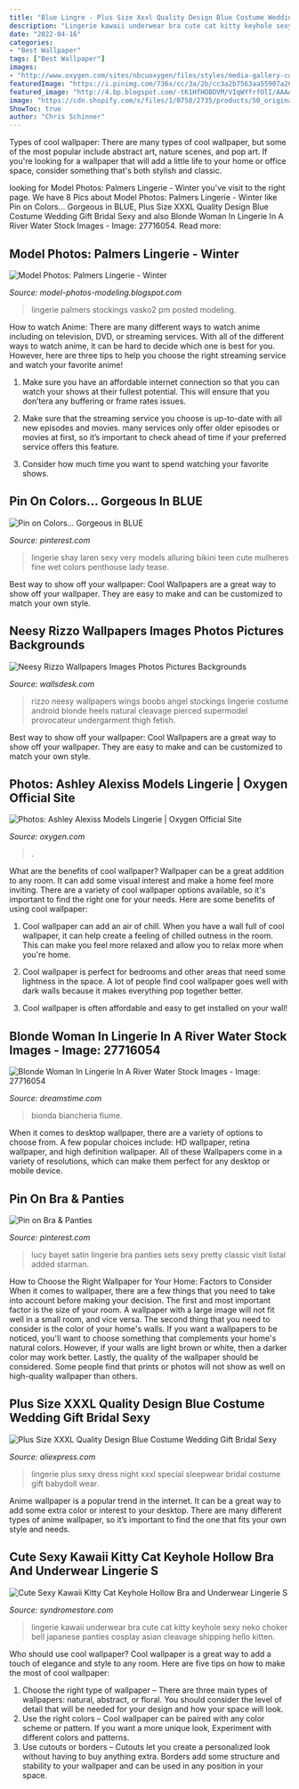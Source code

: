 ```yaml
---
title: "Blue Lingre - Plus Size Xxxl Quality Design Blue Costume Wedding Gift Bridal Sexy"
description: "Lingerie kawaii underwear bra cute cat kitty keyhole sexy neko choker bell japanese panties cosplay asian cleavage shipping hello kitten"
date: "2022-04-16"
categories:
- "Best Wallpaper"
tags: ["Best Wallpaper"]
images:
- "http://www.oxygen.com/sites/nbcuoxygen/files/styles/media-gallery-computer/public/field_media_items/2015/11/1.jpg?itok=ePQ0tpYK"
featuredImage: "https://i.pinimg.com/736x/cc/3a/2b/cc3a2b7563aa55907a2647cdb99b3a82--blue-lingerie-fashion-lingerie.jpg"
featured_image: "http://4.bp.blogspot.com/-tK1HfHOBDVM/VIqWYfrfOlI/AAAAAAAASb0/1T5ZYiTEB0A/s1600/pic0019.jpg"
image: "https://cdn.shopify.com/s/files/1/0758/2735/products/50_original_grande.jpg?v=1453863078"
ShowToc: true
author: "Chris Schinner"
---
```



Types of cool wallpaper:
There are many types of cool wallpaper, but some of the most popular include abstract art, nature scenes, and pop art. If you're looking for a wallpaper that will add a little life to your home or office space, consider something that's both stylish and classic.

	

		
looking for Model Photos: Palmers Lingerie - Winter you've visit to the right page. We have 8 Pics about Model Photos: Palmers Lingerie - Winter like Pin on Colors... Gorgeous in BLUE, Plus Size XXXL Quality Design Blue Costume Wedding Gift Bridal Sexy and also Blonde Woman In Lingerie In A River Water Stock Images - Image: 27716054. Read more:
		
    
## Model Photos: Palmers Lingerie - Winter

<img loading=lazy src="http://4.bp.blogspot.com/-tK1HfHOBDVM/VIqWYfrfOlI/AAAAAAAASb0/1T5ZYiTEB0A/s1600/pic0019.jpg" onerror="this.onerror=null;this.src='https://tse3.mm.bing.net/th?id=OIP.nUk8BwCYauyk75Cuk-fTDQHaJ4&amp;pid=15.1';" alt="Model Photos: Palmers Lingerie - Winter">

_Source: model-photos-modeling.blogspot.com_

>lingerie palmers stockings vasko2 pm posted modeling. 

	

How to watch Anime: There are many different ways to watch anime including on television, DVD, or streaming services.
With all of the different ways to watch anime, it can be hard to decide which one is best for you. However, here are three tips to help you choose the right streaming service and watch your favorite anime!
1. Make sure you have an affordable internet connection so that you can watch your shows at their fullest potential. This will ensure that you don’tera any buffering or frame rates issues.

2. Make sure that the streaming service you choose is up-to-date with all new episodes and movies. many services only offer older episodes or movies at first, so it’s important to check ahead of time if your preferred service offers this feature.

3. Consider how much time you want to spend watching your favorite shows.

    
## Pin On Colors... Gorgeous In BLUE

<img loading=lazy src="https://i.pinimg.com/736x/cc/3a/2b/cc3a2b7563aa55907a2647cdb99b3a82--blue-lingerie-fashion-lingerie.jpg" onerror="this.onerror=null;this.src='https://tse1.mm.bing.net/th?id=OIP.QuxxwHf02lxQCTwQNLKU4AHaLH&amp;pid=15.1';" alt="Pin on Colors... Gorgeous in BLUE">

_Source: pinterest.com_

>lingerie shay laren sexy very models alluring bikini teen cute mulheres fine wet colors penthouse lady tease. 

	

Best way to show off your wallpaper:
Cool Wallpapers are a great way to show off your wallpaper. They are easy to make and can be customized to match your own style.

    
## Neesy Rizzo Wallpapers Images Photos Pictures Backgrounds

<img loading=lazy src="http://wallsdesk.com/wp-content/uploads/2016/11/Neesy-Rizzo-Android-Wallpapers.jpg" onerror="this.onerror=null;this.src='https://tse3.mm.bing.net/th?id=OIP.eIh7_NtDDdiZwodAjxNOwgHaMt&amp;pid=15.1';" alt="Neesy Rizzo Wallpapers Images Photos Pictures Backgrounds">

_Source: wallsdesk.com_

>rizzo neesy wallpapers wings boobs angel stockings lingerie costume android blonde heels natural cleavage pierced supermodel provocateur undergarment thigh fetish. 

	

Best way to show off your wallpaper:
Cool Wallpapers are a great way to show off your wallpaper. They are easy to make and can be customized to match your own style.

    
## Photos: Ashley Alexiss Models Lingerie | Oxygen Official Site

<img loading=lazy src="http://www.oxygen.com/sites/nbcuoxygen/files/styles/media-gallery-computer/public/field_media_items/2015/11/1.jpg?itok=ePQ0tpYK" onerror="this.onerror=null;this.src='https://tse1.mm.bing.net/th?id=OIP.qYJlNNllZFqe5ccU84H8CAHaIw&amp;pid=15.1';" alt="Photos: Ashley Alexiss Models Lingerie | Oxygen Official Site">

_Source: oxygen.com_

>. 

	

What are the benefits of cool wallpaper?
Wallpaper can be a great addition to any room. It can add some visual interest and make a home feel more inviting. There are a variety of cool wallpaper options available, so it's important to find the right one for your needs. Here are some benefits of using cool wallpaper: 
1. Cool wallpaper can add an air of chill. When you have a wall full of cool wallpaper, it can help create a feeling of chilled outness in the room. This can make you feel more relaxed and allow you to relax more when you're home. 

2. Cool wallpaper is perfect for bedrooms and other areas that need some lightness in the space. A lot of people find cool wallpaper goes well with dark walls because it makes everything pop together better. 

3. Cool wallpaper is often affordable and easy to get installed on your wall!

    
## Blonde Woman In Lingerie In A River Water Stock Images - Image: 27716054

<img loading=lazy src="https://thumbs.dreamstime.com/z/sexy-blonde-woman-lingerie-river-water-27716054.jpg" onerror="this.onerror=null;this.src='https://tse4.mm.bing.net/th?id=OIP.fYYrMw5I2ZoscQ2pEXxhRgHaJ9&amp;pid=15.1';" alt="Blonde Woman In Lingerie In A River Water Stock Images - Image: 27716054">

_Source: dreamstime.com_

>bionda biancheria fiume. 

	

When it comes to desktop wallpaper, there are a variety of options to choose from. A few popular choices include: HD wallpaper, retina wallpaper, and high definition wallpaper. All of these Wallpapers come in a variety of resolutions, which can make them perfect for any desktop or mobile device. 

    
## Pin On Bra &amp; Panties

<img loading=lazy src="https://i.pinimg.com/736x/1d/7b/82/1d7b82f73e60bc5062c4643f33dacf69--satin-bra-satin-lingerie.jpg" onerror="this.onerror=null;this.src='https://tse4.mm.bing.net/th?id=OIP.Ma_4KXhwVK9M3INAfhutLgHaLD&amp;pid=15.1';" alt="Pin on Bra &amp; Panties">

_Source: pinterest.com_

>lucy bayet satin lingerie bra panties sets sexy pretty classic visit listal added starman. 

	

How to Choose the Right Wallpaper for Your Home: Factors to Consider
When it comes to wallpaper, there are a few things that you need to take into account before making your decision. The first and most important factor is the size of your room. A wallpaper with a large image will not fit well in a small room, and vice versa. 
The second thing that you need to consider is the color of your home's walls. If you want a wallpapers to be noticed, you'll want to choose something that complements your home's natural colors. However, if your walls are light brown or white, then a darker color may work better. 
Lastly, the quality of the wallpaper should be considered. Some people find that prints or photos will not show as well on high-quality wallpaper than others.

    
## Plus Size XXXL Quality Design Blue Costume Wedding Gift Bridal Sexy

<img loading=lazy src="https://ae01.alicdn.com/kf/HTB1IX6LKpXXXXbIaXXXq6xXFXXXs/Plus-Size-XXXL-Quality-Design-Blue-Costume-Wedding-Gift-Bridal-Sexy-Lingerie-Special-Dress-Sleepwear-Night.jpg" onerror="this.onerror=null;this.src='https://tse4.mm.bing.net/th?id=OIP.5urVVK-PHWGmaXiPaXWHhgHaKV&amp;pid=15.1';" alt="Plus Size XXXL Quality Design Blue Costume Wedding Gift Bridal Sexy">

_Source: aliexpress.com_

>lingerie plus sexy dress night xxxl special sleepwear bridal costume gift babydoll wear. 

	

Anime wallpaper is a popular trend in the internet. It can be a great way to add some extra color or interest to your desktop. There are many different types of anime wallpaper, so it’s important to find the one that fits your own style and needs.

    
## Cute Sexy Kawaii Kitty Cat Keyhole Hollow Bra And Underwear Lingerie S

<img loading=lazy src="https://cdn.shopify.com/s/files/1/0758/2735/products/50_original_grande.jpg?v=1453863078" onerror="this.onerror=null;this.src='https://tse2.mm.bing.net/th?id=OIP.RJrnCrz4yZPEOu-ebhIL-gHaId&amp;pid=15.1';" alt="Cute Sexy Kawaii Kitty Cat Keyhole Hollow Bra and Underwear Lingerie S">

_Source: syndromestore.com_

>lingerie kawaii underwear bra cute cat kitty keyhole sexy neko choker bell japanese panties cosplay asian cleavage shipping hello kitten. 

	

Who should use cool wallpaper?
Cool wallpaper is a great way to add a touch of elegance and style to any room. Here are five tips on how to make the most of cool wallpaper: 
1) Choose the right type of wallpaper – There are three main types of wallpapers: natural, abstract, or floral. You should consider the level of detail that will be needed for your design and how your space will look. 
2) Use the right colors – Cool wallpaper can be paired with any color scheme or pattern. If you want a more unique look, Experiment with different colors and patterns. 
3) Use cutouts or borders – Cutouts let you create a personalized look without having to buy anything extra. Borders add some structure and stability to your wallpaper and can be used in any position in your space.


